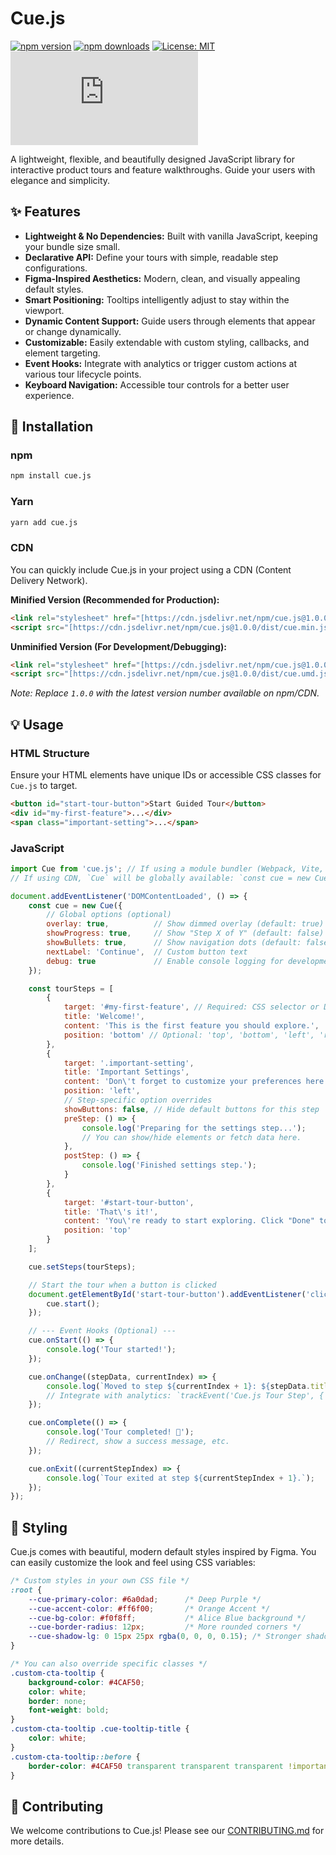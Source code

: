 # Cue.js

[![npm version](https://img.shields.io/npm/v/cue.js.svg)](https://www.npmjs.com/package/cue.js)
[![npm downloads](https://img.shields.io/npm/dm/cue.js.svg)](https://www.npmjs.com/package/cue.js)
[![License: MIT](https://img.shields.io/badge/License-MIT-yellow.svg)](https://opensource.org/licenses/MIT)
[![GitHub stars](https://img.shields.io/github/stars/nani-samireddy/cue.js?style=social)](https://github.com/nani-samireddy/cue.js/stargazers)

A lightweight, flexible, and beautifully designed JavaScript library for interactive product tours and feature walkthroughs. Guide your users with elegance and simplicity.

## ✨ Features

* **Lightweight & No Dependencies:** Built with vanilla JavaScript, keeping your bundle size small.
* **Declarative API:** Define your tours with simple, readable step configurations.
* **Figma-Inspired Aesthetics:** Modern, clean, and visually appealing default styles.
* **Smart Positioning:** Tooltips intelligently adjust to stay within the viewport.
* **Dynamic Content Support:** Guide users through elements that appear or change dynamically.
* **Customizable:** Easily extendable with custom styling, callbacks, and element targeting.
* **Event Hooks:** Integrate with analytics or trigger custom actions at various tour lifecycle points.
* **Keyboard Navigation:** Accessible tour controls for a better user experience.

## 🚀 Installation

### npm

```bash
npm install cue.js
````

### Yarn

```bash
yarn add cue.js
```

### CDN

You can quickly include Cue.js in your project using a CDN (Content Delivery Network).

**Minified Version (Recommended for Production):**

```html
<link rel="stylesheet" href="[https://cdn.jsdelivr.net/npm/cue.js@1.0.0/dist/cue.min.css](https://cdn.jsdelivr.net/npm/cue.js@1.0.0/dist/cue.min.css)">
<script src="[https://cdn.jsdelivr.net/npm/cue.js@1.0.0/dist/cue.min.js](https://cdn.jsdelivr.net/npm/cue.js@1.0.0/dist/cue.min.js)"></script>
```

**Unminified Version (For Development/Debugging):**

```html
<link rel="stylesheet" href="[https://cdn.jsdelivr.net/npm/cue.js@1.0.0/dist/cue.css](https://cdn.jsdelivr.net/npm/cue.js@1.0.0/dist/cue.css)">
<script src="[https://cdn.jsdelivr.net/npm/cue.js@1.0.0/dist/cue.umd.js](https://cdn.jsdelivr.net/npm/cue.js@1.0.0/dist/cue.umd.js)"></script>
```

*Note: Replace `1.0.0` with the latest version number available on npm/CDN.*

## 💡 Usage

### HTML Structure

Ensure your HTML elements have unique IDs or accessible CSS classes for `Cue.js` to target.

```html
<button id="start-tour-button">Start Guided Tour</button>
<div id="my-first-feature">...</div>
<span class="important-setting">...</span>
```

### JavaScript

```javascript
import Cue from 'cue.js'; // If using a module bundler (Webpack, Vite, Parcel)
// If using CDN, `Cue` will be globally available: `const cue = new Cue();`

document.addEventListener('DOMContentLoaded', () => {
    const cue = new Cue({
        // Global options (optional)
        overlay: true,          // Show dimmed overlay (default: true)
        showProgress: true,     // Show "Step X of Y" (default: false)
        showBullets: true,      // Show navigation dots (default: false)
        nextLabel: 'Continue',  // Custom button text
        debug: true             // Enable console logging for development
    });

    const tourSteps = [
        {
            target: '#my-first-feature', // Required: CSS selector or DOM element
            title: 'Welcome!',
            content: 'This is the first feature you should explore.',
            position: 'bottom' // Optional: 'top', 'bottom', 'left', 'right', 'center', 'auto'
        },
        {
            target: '.important-setting',
            title: 'Important Settings',
            content: 'Don\'t forget to customize your preferences here.',
            position: 'left',
            // Step-specific option overrides
            showButtons: false, // Hide default buttons for this step
            preStep: () => {
                console.log('Preparing for the settings step...');
                // You can show/hide elements or fetch data here.
            },
            postStep: () => {
                console.log('Finished settings step.');
            }
        },
        {
            target: '#start-tour-button',
            title: 'That\'s it!',
            content: 'You\'re ready to start exploring. Click "Done" to finish the tour.',
            position: 'top'
        }
    ];

    cue.setSteps(tourSteps);

    // Start the tour when a button is clicked
    document.getElementById('start-tour-button').addEventListener('click', () => {
        cue.start();
    });

    // --- Event Hooks (Optional) ---
    cue.onStart(() => {
        console.log('Tour started!');
    });

    cue.onChange((stepData, currentIndex) => {
        console.log(`Moved to step ${currentIndex + 1}: ${stepData.title}`);
        // Integrate with analytics: `trackEvent('Cue.js Tour Step', { step: currentIndex + 1, title: stepData.title });`
    });

    cue.onComplete(() => {
        console.log('Tour completed! 🎉');
        // Redirect, show a success message, etc.
    });

    cue.onExit((currentStepIndex) => {
        console.log(`Tour exited at step ${currentStepIndex + 1}.`);
    });
});
```

## 🎨 Styling

Cue.js comes with beautiful, modern default styles inspired by Figma. You can easily customize the look and feel using CSS variables:

```css
/* Custom styles in your own CSS file */
:root {
    --cue-primary-color: #6a0dad;      /* Deep Purple */
    --cue-accent-color: #ff6f00;       /* Orange Accent */
    --cue-bg-color: #f0f8ff;           /* Alice Blue background */
    --cue-border-radius: 12px;         /* More rounded corners */
    --cue-shadow-lg: 0 15px 25px rgba(0, 0, 0, 0.15); /* Stronger shadow */
}

/* You can also override specific classes */
.custom-cta-tooltip {
    background-color: #4CAF50;
    color: white;
    border: none;
    font-weight: bold;
}
.custom-cta-tooltip .cue-tooltip-title {
    color: white;
}
.custom-cta-tooltip::before {
    border-color: #4CAF50 transparent transparent transparent !important;
}
```

## 🤝 Contributing

We welcome contributions to Cue.js\! Please see our [CONTRIBUTING.md](./CONTRIBUTING.md) for more details.